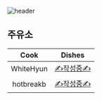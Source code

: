 ![header](https://capsule-render.vercel.app/api?type=waving&color=timeAuto&height=300&section=header&text=🍱%20요리&fontSize=70&animation=fadeIn&fontAlignY=38)

## 주유소

|   Cook    |             Dishes             |
| :-------: | :----------------------------: |
| WhiteHyun | [✍️작성중✍️](./dish1_white.py) |
| hotbreakb |  [✍️작성중✍️](./dish1_hot.py)  |
